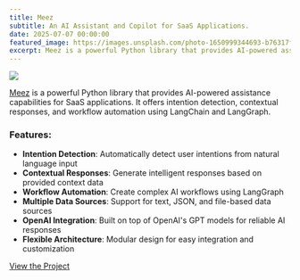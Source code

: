 ```yaml
---
title: Meez
subtitle: An AI Assistant and Copilot for SaaS Applications.
date: 2025-07-07 00:00:00
featured_image: https://images.unsplash.com/photo-1650999344693-b76317f7b9ae?q=75&fm=jpg&w=1000&fit=max
excerpt: Meez is a powerful Python library that provides AI-powered assistance capabilities for SaaS applications.
---
```


![](https://images.unsplash.com/photo-1650999344693-b76317f7b9ae?q=75&fm=jpg&w=1000&fit=max)

[Meez](https://github.com/Clivern/Meez) is a powerful Python library that provides AI-powered assistance capabilities for SaaS applications. It offers intention detection, contextual responses, and workflow automation using LangChain and LangGraph.


### Features:

* **Intention Detection**: Automatically detect user intentions from natural language input
* **Contextual Responses**: Generate intelligent responses based on provided context data
* **Workflow Automation**: Create complex AI workflows using LangGraph
* **Multiple Data Sources**: Support for text, JSON, and file-based data sources
* **OpenAI Integration**: Built on top of OpenAI's GPT models for reliable AI responses
* **Flexible Architecture**: Modular design for easy integration and customization

<a href="https://github.com/Clivern/Meez" class="button button--large">View the Project</a>
